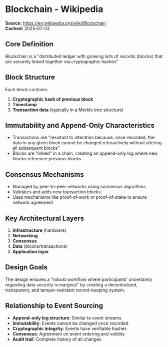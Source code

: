 # Blockchain - Wikipedia

**Source:** https://en.wikipedia.org/wiki/Blockchain  
**Cached:** 2025-07-02

## Core Definition

Blockchain is a "distributed ledger with growing lists of records (blocks) that are securely linked together via cryptographic hashes"

## Block Structure

Each block contains:
1. **Cryptographic hash of previous block**
2. **Timestamp**
3. **Transaction data** (typically in a Merkle tree structure)

## Immutability and Append-Only Characteristics

- Transactions are "resistant to alteration because, once recorded, the data in any given block cannot be changed retroactively without altering all subsequent blocks"
- Blocks are "linked" in a chain, creating an append-only log where new blocks reference previous blocks

## Consensus Mechanisms

- Managed by peer-to-peer networks using consensus algorithms
- Validates and adds new transaction blocks
- Uses mechanisms like proof-of-work or proof-of-stake to ensure network agreement

## Key Architectural Layers

1. **Infrastructure** (hardware)
2. **Networking**
3. **Consensus**
4. **Data** (blocks/transactions)
5. **Application layer**

## Design Goals

The design ensures a "robust workflow where participants' uncertainty regarding data security is marginal" by creating a decentralized, transparent, and tamper-resistant record-keeping system.

## Relationship to Event Sourcing

- **Append-only log structure**: Similar to event streams
- **Immutability**: Events cannot be changed once recorded
- **Cryptographic integrity**: Events have verifiable hashes
- **Consensus**: Agreement on event ordering and validity
- **Audit trail**: Complete history of all changes